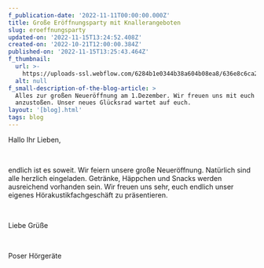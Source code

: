 ```yaml
---
f_publication-date: '2022-11-11T00:00:00.000Z'
title: Große Eröffnungsparty mit Knallerangeboten
slug: eroeffnungsparty
updated-on: '2022-11-15T13:24:52.408Z'
created-on: '2022-10-21T12:00:00.384Z'
published-on: '2022-11-15T13:25:43.464Z'
f_thumbnail:
  url: >-
    https://uploads-ssl.webflow.com/6284b1e0344b38a604b08ea8/636e8c6ca273de8cc3e4c3eb_Gro%C3%9Fe%20(111%20%C3%97%20154%20mm).png
  alt: null
f_small-description-of-the-blog-article: >
  Alles zur großen Neueröffnung am 1.Dezember. Wir freuen uns mit euch
  anzustoßen. Unser neues Glücksrad wartet auf euch.
layout: '[blog].html'
tags: blog
---
```


Hallo Ihr Lieben,

‍

endlich ist es soweit. Wir feiern unsere große Neueröffnung. Natürlich sind alle herzlich eingeladen. Getränke, Häppchen und Snacks werden ausreichend vorhanden sein. Wir freuen uns sehr, euch endlich unser eigenes Hörakustikfachgeschäft zu präsentieren.  

‍

Liebe Grüße

‍

Poser Hörgeräte
